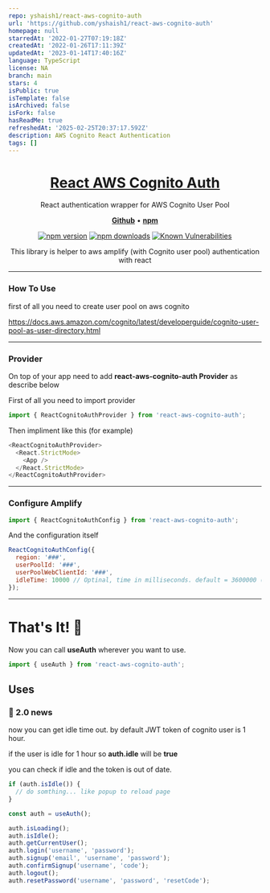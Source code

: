 ```yaml
---
repo: yshaish1/react-aws-cognito-auth
url: 'https://github.com/yshaish1/react-aws-cognito-auth'
homepage: null
starredAt: '2022-01-27T07:19:18Z'
createdAt: '2022-01-26T17:11:39Z'
updatedAt: '2023-01-14T17:40:16Z'
language: TypeScript
license: NA
branch: main
stars: 4
isPublic: true
isTemplate: false
isArchived: false
isFork: false
hasReadMe: true
refreshedAt: '2025-02-25T20:37:17.592Z'
description: AWS Cognito React Authentication
tags: []
---
```


<h1 align="center">
   <b>
        <a href="https://github.com/yshaish1/react-aws-cognito-auth">React AWS Cognito Auth</a><br>
    </b>
</h1>

<p align="center">React authentication wrapper for AWS Cognito User Pool</p>

<p align="center">
    <a href="https://github.com/yshaish1/react-cognito-auth"><b>Github</b></a> •
    <a href="https://www.npmjs.com/package/react-aws-cognito-auth"><b>npm</b></a>
</p>

<div align="center">

[![npm version](https://img.shields.io/npm/v/react-aws-cognito-auth.svg?style=flat-square)](https://www.npmjs.com/package/react-aws-cognito-auth)
[![npm downloads](https://img.shields.io/npm/dm/react-aws-cognito-auth.svg?style=flat-square)](https://npm-stat.com/charts.html?package=react-aws-cognito-auth)
[![Known Vulnerabilities](https://snyk.io/test/npm/react-aws-cognito-auth/badge.svg)](https://snyk.io/test/npm/react-aws-cognito-auth)

</div>

<div align="center">
This library is helper to aws amplify (with Cognito user pool) authentication with react
</div>

---

### How To Use

first of all you need to create user pool on aws cognito

https://docs.aws.amazon.com/cognito/latest/developerguide/cognito-user-pool-as-user-directory.html

---

### Provider

On top of your app need to add <b>react-aws-cognito-auth Provider</b> as describe below

First of all you need to import provider

```javascript
import { ReactCognitoAuthProvider } from 'react-aws-cognito-auth';
```

Then impliment like this (for example)

```javascript
<ReactCognitoAuthProvider>
  <React.StrictMode>
    <App />
  </React.StrictMode>
</ReactCognitoAuthProvider>
```

---

### Configure Amplify

```javascript
import { ReactCognitoAuthConfig } from 'react-aws-cognito-auth';
```

And the configuration itself

```javascript
ReactCognitoAuthConfig({
  region: '###',
  userPoolId: '###',
  userPoolWebClientId: '###',
  idleTime: 10000 // Optinal, time in milliseconds. default = 3600000 (1 hour)
});
```

---

# That's It! 🚀

Now you can call <b>useAuth</b> wherever you want to use.

```javascript
import { useAuth } from 'react-aws-cognito-auth';
```

## Uses

### 🔴 2.0 news

now you can get idle time out.
by default JWT token of cognito user is 1 hour.

if the user is idle for 1 hour so <b>auth.idle</b> will be <b>true</b>

you can check if idle and the token is out of date.

```javascript
if (auth.isIdle()) {
  // do somthing... like popup to reload page
}
```

```javascript
const auth = useAuth();

auth.isLoading();
auth.isIdle();
auth.getCurrentUser();
auth.login('username', 'password');
auth.signup('email', 'username', 'password');
auth.confirmSignup('username', 'code');
auth.logout();
auth.resetPassword('username', 'password', 'resetCode');
```
